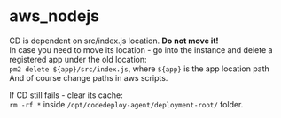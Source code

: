# aws_nodejs

CD is dependent on src/index.js location. __Do not move it!__\
In case you need to move its location - go into the instance and delete a registered app under the old location:\
`pm2 delete ${app}/src/index.js`, where `${app}` is the app location path\
And of course change paths in aws scripts.

If CD still fails - clear its cache:\
`rm -rf *` inside `/opt/codedeploy-agent/deployment-root/` folder.
